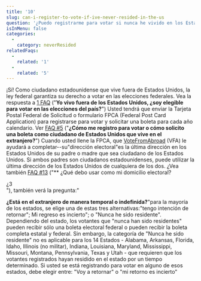 ```yaml
---
title: '10'
slug: can-i-register-to-vote-if-ive-never-resided-in-the-us
question: '¿Puedo registrarme para votar si nunca he vivido en los Estados Unidos?'
isInMenu: false
categories:
  - 
    category: neverResided
relatedFaqs:
  - 
    related: '1'
  - 
    related: '5'
---
```

¡Sí! Como ciudadano estadounidense que vive fuera de Estados Unidos, la ley federal garantiza su derecho a votar en las elecciones federales. Vea la respuesta a [1 FAQ](/faqs/1) ("**Yo vivo fuera de los Estados Unidos, ¿soy elegible para votar en las elecciones del país?**") Usted tendrá que enviar la Tarjeta Postal Federal de Solicitud o formulario FPCA (Federal Post Card Application) para registrarse para votar y solicitar una boleta para cada año calendario. Ver [FAQ #5](/faqs/5) ("**¿Cómo me registro para votar o cómo solicito una boleta como ciudadano de Estados Unidos que vive en el extranjero?**") Cuando usted llene la FPCA, que [VoteFromAbroad](/) (VFA) le ayudará a completar--su"dirección electoral"es la última dirección en los Estados Unidos de su padre o madre que sea ciudadano de los Estados Unidos. Si ambos padres son ciudadanos estadounidenses, puede utilizar la última dirección de los Estados Unidos de cualquiera de los dos. ¿Vea también [FAQ #13](/faqs/13) ("** ¿Qué debo usar como mi domicilio electoral?

<div class="notranslate">
  ¿3
</div> "), también verá la pregunta:"

**¿Está en el extranjero de manera temporal o indefinida?**"para la mayoría de los estados, se elige una de estas tres alternativas:"tengo intención de retornar"; Mi regreso es incierto"; o "Nunca he sido residente". Dependiendo del estado, los votantes que "nunca han sido residentes" pueden recibir sólo una boleta electoral federal o pueden recibir la boleta completa estatal y federal. Sin embargo, la categoría de "Nunca he sido residente" no es aplicable para los 14 Estados - Alabama, Arkansas, Florida, Idaho, Illinois (no militar), Indiana, Louisiana, Maryland, Mississippi, Missouri, Montana, Pennsylvania, Texas y Utah - que requieren que los votantes registrados hayan residido en el estado por un tiempo determinado. Si usted se está registrando para votar en alguno de esos estados, debe elegir entre: "Voy a retornar" o "mi retorno es incierto"</p>